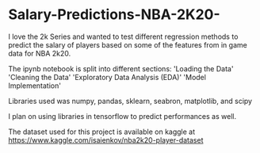 # Salary-Predictions-NBA-2K20-

I love the 2k Series and wanted to test different regression methods to predict the salary of players based on some of the features from in game data for NBA 2k20. 

The ipynb notebook is split into different sections:
'Loading the Data'
'Cleaning the Data'
'Exploratory Data Analysis (EDA)'
'Model Implementation'

Libraries used was numpy, pandas, sklearn, seabron, matplotlib, and scipy

I plan on using libraries in tensorflow to predict performances as well.

The dataset used for this project is available on kaggle at https://www.kaggle.com/isaienkov/nba2k20-player-dataset
